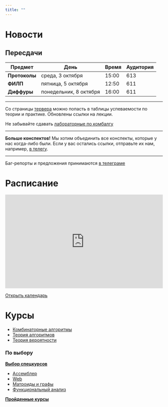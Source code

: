 ```yaml
---
title: ""
---
```

# Новости

## Пересдачи

| Предмет       | День                   | Время | Аудитория |
| ------------- | ---------------------- | ----- | --------- |
| **Протоколы** | среда, 3 октября       | 15:00 | 613       |
| **ФИЛП**      | пятница, 5 октября     | 12:50 | 611       |
| **Диффуры**   | понедельник, 8 октября | 16:00 | 611       |

---

Со страницы [тервера](courses/terver) можно попасть в таблицы успеваемости по теории и практике. Обновлены ссылки на лекции.

Не забывайте сдавать [лабораторные по комбалгу](courses/combalg)

---

**Больше конспектов!** Мы хотим объединить все конспекты, которые у нас когда-либо были. Если у вас остались ссылки, отправьте их нам, например, [в телегу](https://t.me/creewick). 

---

Баг-репорты и предложения принимаются [в телеграме](https://t.me/creewick)

# Расписание

<iframe src="https://calendar.google.com/calendar/embed?showTitle=0&amp;showNav=0&amp;showDate=0&amp;showPrint=0&amp;showTabs=0&amp;showCalendars=0&amp;showTz=0&amp;mode=AGENDA&amp;height=300&amp;wkst=2&amp;bgcolor=%23ffffff&amp;src=cijps4dd37nh36sd4pctbt5m9k%40group.calendar.google.com&amp;color=%235A6986&amp;ctz=Asia%2FYekaterinburg" style="border-width:0" width="100%" height="300" frameborder="0" scrolling="no"></iframe>

[Открыть календарь](calendar)

# Курсы

- [Комбинаторные алгоритмы](courses/combalg/)
- [Теория алгоритмов](courses/alg)
- [Теория вероятности](courses/terver)

### По выбору

**[Выбор спецкурсов](courses/spec)**

- [Ассемблер](assembler)
- [Web](web)
- [Матроиды и графы](courses/graphs)
- [Функциональный анализ](courses/funcan)

**[Пройденные курсы](courses/)**
